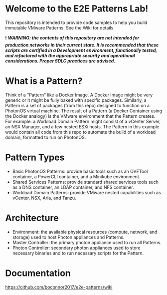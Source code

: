 # Welcome to the E2E Patterns Lab!
This repository is intended to provide code samples to help you build immutable VMware Patterns. See the Wiki for details.

:heavy_exclamation_mark: ***WARNING: the contents of this repository are not intended for production networks in their current state. It is recommended that these scripts are certified in a Development environment, functionally tested, and refactored with the appropriate security and operational considerations. Proper SDLC practices are advised.***

# What is a Pattern?
Think of a "Pattern" like a Docker Image. A Docker Image might be very generic or it might be fully baked with specific packages. Similarly, a Pattern is a set of packages (from this repo) designed to function on a PhotonOS virtual machine. The result of a Pattern (a Docker Container using the Docker analogy) is the VMware environment that the Pattern creates. For example: a Workload Domain Pattern might consist of a vCenter Server, an NSX Manager, and a few nested ESXi hosts. The Pattern in this example would contain all code from this repo to automate the build of a workload domain, formatted to run on PhotonOS. 

# Pattern Types
* Basic PhotonOS Patterns: provide basic tools such as an OVFTool container, a PowerCLI container, and a Minikube environment.
* Shared Services Patterns: provide standard shared services tools such as a DNS container, an LDAP container, and NFS container.
* Workload Domain Patterns: provide VMware nested capabilities such as vCenter, NSX, Aria, and Tanzu.

# Architecture 
* Environment: the available physical resources (compute, network, and storage) used to host Photon appliances and Patterns.
* Master Controller: the primary photon appliance used to run all Patterns.
* Photon Controller: secondary photon appliances used to store necessary binaries and to run necessary scripts for the Pattern.

# Documentation
https://github.com/boconnor2017/e2e-patterns/wiki
